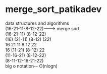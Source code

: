 # merge_sort_patikadev
data structures and algorithms\
(16-21-11-8-12-22)---> merge sort\
(16-21-11)     (8-12-22) \
(16) (21-11)   (8-12)  (22) \
16  21  11     8  12  22 \
16  (11-21)    (8-12) 22 \
(11-16-21)     (8-12-22) \
(8-11-12-16-21-22)\
big o notation-- O(nlogn)
